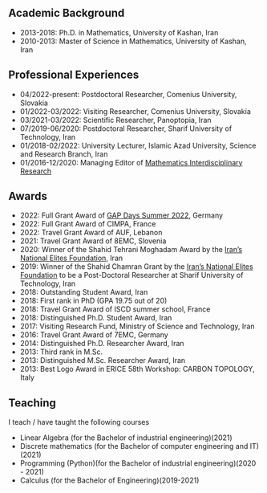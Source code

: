 ## Academic Background
- 2013-2018: Ph.D. in Mathematics, University of Kashan, Iran
- 2010-2013: Master of Science in Mathematics, University of Kashan, Iran

## Professional Experiences
- 04/2022-present: Postdoctoral Researcher, Comenius University, Slovakia
- 01/2022-03/2022: Visiting Researcher, Comenius University, Slovakia
- 03/2021-03/2022: Scientific Researcher, Panoptopia, Iran
- 07/2019-06/2020: Postdoctoral Researcher, Sharif University of Technology, Iran
- 01/2018-02/2022: University Lecturer, Islamic Azad University, Science and Research Branch, Iran
- 01/2016-12/2020: Managing Editor of <a href="https://mir.kashanu.ac.ir/">Mathematics Interdisciplinary Research</a>

## Awards
- 2022: Full Grant Award of <a href="https://www.gapdays.de/gapdays2022-summer/participants/">GAP Days Summer 2022</a>, Germany 
- 2022: Full Grant Award of CIMPA, France
- 2022: Travel Grant Award of AUF, Lebanon
- 2021: Travel Grant Award of 8EMC, Slovenia
- 2020: Winner of the Shahid Tehrani Moghadam Award by the <a href="https://en.bmn.ir/">Iran’s National Elites Foundation</a>, Iran 
- 2019: Winner of the Shahid Chamran Grant by the <a href="https://en.bmn.ir/">Iran’s National Elites Foundation</a> to be a Post-Doctoral Researcher at Sharif University of Technology, Iran
- 2018: Outstanding Student Award, Iran
- 2018: First rank in PhD (GPA 19.75 out of 20)
- 2018: Travel Grant Award of ISCD summer school, France
- 2018: Distinguished Ph.D. Student Award, Iran
- 2017: Visiting Research Fund, Ministry of Science and Technology, Iran
- 2016: Travel Grant Award of 7EMC, Germany
- 2014: Distinguished Ph.D. Researcher Award, Iran
- 2013: Third rank in M.Sc.
- 2013: Distinguished M.Sc. Researcher Award, Iran
- 2013: Best Logo Award in ERICE 58th Workshop: CARBON TOPOLOGY, Italy

## Teaching
I teach / have taught the following courses
- Linear Algebra (for the Bachelor of industrial engineering)(2021)
- Discrete mathematics (for the Bachelor of computer engineering and IT)(2021)
- Programming (Python)(for the Bachelor of industrial engineering)(2020 - 2021)
- Calculus (for the Bachelor of Engineering)(2019-2021)
